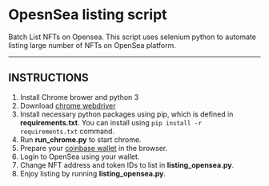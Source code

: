 # OpesnSea listing script

Batch List NFTs on Opensea. This script uses selenium python to automate listing large number of NFTs on OpenSea platform.

---

## INSTRUCTIONS

1. Install Chrome brower and python 3
2. Download [chrome webdriver](https://chromedriver.chromium.org/downloads)
3. Install necessary python packages using pip, which is defined in **requirements.txt**. You can install using `pip install -r requirements.txt` command.
4. Run **run_chrome.py** to start chrome.
5. Prepare your [coinbase wallet](https://chrome.google.com/webstore/detail/coinbase-wallet-extension/hnfanknocfeofbddgcijnmhnfnkdnaad?hl=en) in the browser.
6. Login to OpenSea using your wallet.
7. Change NFT address and token IDs to list in **listing_opensea.py**.
8. Enjoy listing by running **listing_opensea.py**.
